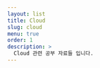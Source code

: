 ```yaml
---
layout: list
title: Cloud
slug: cloud
menu: true
order: 1
description: >
  Cloud 관련 공부 자료들 입니다.
---
```

